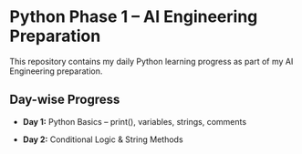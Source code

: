 # Python Phase 1 – AI Engineering Preparation

This repository contains my daily Python learning progress as part of my AI Engineering preparation.

## Day-wise Progress

- **Day 1:** Python Basics – print(), variables, strings, comments

- **Day 2:** Conditional Logic & String Methods



